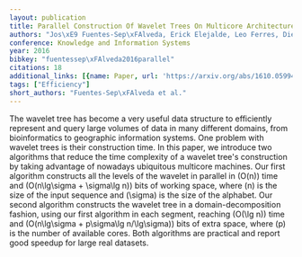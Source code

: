 ```yaml
---
layout: publication
title: Parallel Construction Of Wavelet Trees On Multicore Architectures
authors: "Jos\xE9 Fuentes-Sep\xFAlveda, Erick Elejalde, Leo Ferres, Diego Seco"
conference: Knowledge and Information Systems
year: 2016
bibkey: "fuentessep\xFAlveda2016parallel"
citations: 18
additional_links: [{name: Paper, url: 'https://arxiv.org/abs/1610.05994'}]
tags: ["Efficiency"]
short_authors: "Fuentes-Sep\xFAlveda et al."
---
```

The wavelet tree has become a very useful data structure to efficiently
represent and query large volumes of data in many different domains, from
bioinformatics to geographic information systems. One problem with wavelet
trees is their construction time. In this paper, we introduce two algorithms
that reduce the time complexity of a wavelet tree's construction by taking
advantage of nowadays ubiquitous multicore machines.
  Our first algorithm constructs all the levels of the wavelet in parallel in
\(O(n)\) time and \(O(n\lg\sigma + \sigma\lg n)\) bits of working space, where \(n\)
is the size of the input sequence and \(\sigma\) is the size of the alphabet. Our
second algorithm constructs the wavelet tree in a domain-decomposition fashion,
using our first algorithm in each segment, reaching \(O(\lg n)\) time and
\(O(n\lg\sigma + p\sigma\lg n/\lg\sigma)\) bits of extra space, where \(p\) is the
number of available cores. Both algorithms are practical and report good
speedup for large real datasets.